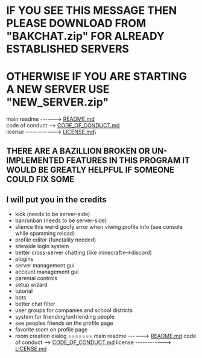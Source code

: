 ﻿# IF YOU SEE THIS MESSAGE THEN PLEASE DOWNLOAD FROM "BAKCHAT.zip" FOR ALREADY ESTABLISHED SERVERS
# OTHERWISE IF YOU ARE STARTING A NEW SERVER USE "NEW_SERVER.zip"
 
main readme ------> [README.md](./README/README.md)\
code of conduct --> [CODE_OF_CONDUCT.md](./README/CODE_OF_CONDUCT.md)\
license ------------> [LICENSE.md](./README/LICENSE.md)\
## THERE ARE A BAZILLION BROKEN OR UN-IMPLEMENTED FEATURES IN THIS PROGRAM IT WOULD BE GREATLY HELPFUL IF SOMEONE COULD FIX SOME
## I will put you in the credits

<!-- * online/offline status -->
* kick (needs to be server-side)
* ban/unban (needs to be server-side)
* slience this weird goofy error when viwing profile info (see console while spamming reload)
* profile editor (functality needed)
* sitewide login system
* better cross-server chatting (like minecraft<-->discord)
* plugins
* server management gui
* account management gui
* parental controls
* setup wizard
* tutorial
* bots
* better chat filter
* user groups for companies and school districts
* system for friending/unfriending people
* see peoples friends on the profile page
* favorite room on profile page
* room creation dialog
=======
﻿main readme ------> [README.md](./README/README.md)
code of conduct --> [CODE_OF_CONDUCT.md](./README/CODE_OF_CONDUCT.md)
license ------------> [LICENSE.md](./README/LICENSE.md)